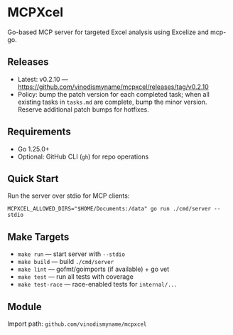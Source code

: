 # MCPXcel

Go-based MCP server for targeted Excel analysis using Excelize and mcp-go.

## Releases
- Latest: v0.2.10 — https://github.com/vinodismyname/mcpxcel/releases/tag/v0.2.10
- Policy: bump the patch version for each completed task; when all existing tasks in `tasks.md` are complete, bump the minor version. Reserve additional patch bumps for hotfixes.

## Requirements
- Go 1.25.0+
- Optional: GitHub CLI (`gh`) for repo operations

## Quick Start
Run the server over stdio for MCP clients:

```
MCPXCEL_ALLOWED_DIRS="$HOME/Documents:/data" go run ./cmd/server --stdio
```

## Make Targets
- `make run` — start server with `--stdio`
- `make build` — build `./cmd/server`
- `make lint` — gofmt/goimports (if available) + go vet
- `make test` — run all tests with coverage
- `make test-race` — race-enabled tests for `internal/...`

## Module
Import path: `github.com/vinodismyname/mcpxcel`
